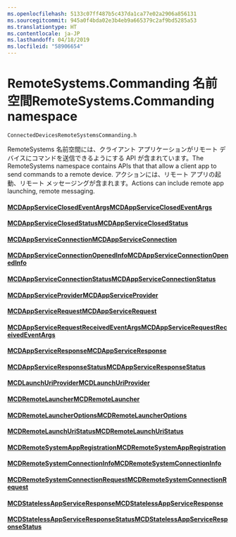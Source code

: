 ```yaml
---
ms.openlocfilehash: 5133c07ff487b5c437da1ca77e02a2906a856131
ms.sourcegitcommit: 945a0f4bda02e3b4eb9a665379c2af9bd5285a53
ms.translationtype: HT
ms.contentlocale: ja-JP
ms.lasthandoff: 04/18/2019
ms.locfileid: "58906654"
---
```

# <a name="remotesystemscommanding-namespace"></a><span data-ttu-id="e3447-101">RemoteSystems.Commanding 名前空間</span><span class="sxs-lookup"><span data-stu-id="e3447-101">RemoteSystems.Commanding namespace</span></span>
```
ConnectedDevicesRemoteSystemsCommanding.h
```

<span data-ttu-id="e3447-102">RemoteSystems 名前空間には、クライアント アプリケーションがリモート デバイスにコマンドを送信できるようにする API が含まれています。</span><span class="sxs-lookup"><span data-stu-id="e3447-102">The RemoteSystems namespace contains APIs that that allow a client app to send commands to a remote device.</span></span>  <span data-ttu-id="e3447-103">アクションには、リモート アプリの起動、リモート メッセージングが含まれます。</span><span class="sxs-lookup"><span data-stu-id="e3447-103">Actions can include remote app launching, remote messaging.</span></span>

#### <a name="mcdappserviceclosedeventargsmcdappserviceclosedeventargsmd"></a>[<span data-ttu-id="e3447-104">MCDAppServiceClosedEventArgs</span><span class="sxs-lookup"><span data-stu-id="e3447-104">MCDAppServiceClosedEventArgs</span></span>](MCDAppServiceClosedEventArgs.md)
#### <a name="mcdappserviceclosedstatusmcdappserviceclosedstatusmd"></a>[<span data-ttu-id="e3447-105">MCDAppServiceClosedStatus</span><span class="sxs-lookup"><span data-stu-id="e3447-105">MCDAppServiceClosedStatus</span></span>](MCDAppServiceClosedStatus.md)
#### <a name="mcdappserviceconnectionmcdappserviceconnectionmd"></a>[<span data-ttu-id="e3447-106">MCDAppServiceConnection</span><span class="sxs-lookup"><span data-stu-id="e3447-106">MCDAppServiceConnection</span></span>](MCDAppServiceConnection.md)
#### <a name="mcdappserviceconnectionopenedinfomcdappserviceconnectionopenedinfomd"></a>[<span data-ttu-id="e3447-107">MCDAppServiceConnectionOpenedInfo</span><span class="sxs-lookup"><span data-stu-id="e3447-107">MCDAppServiceConnectionOpenedInfo</span></span>](MCDAppServiceConnectionOpenedInfo.md)
#### <a name="mcdappserviceconnectionstatusmcdappserviceconnectionstatusmd"></a>[<span data-ttu-id="e3447-108">MCDAppServiceConnectionStatus</span><span class="sxs-lookup"><span data-stu-id="e3447-108">MCDAppServiceConnectionStatus</span></span>](MCDAppServiceConnectionStatus.md)
#### <a name="mcdappserviceprovidermcdappserviceprovidermd"></a>[<span data-ttu-id="e3447-109">MCDAppServiceProvider</span><span class="sxs-lookup"><span data-stu-id="e3447-109">MCDAppServiceProvider</span></span>](MCDAppServiceProvider.md)
#### <a name="mcdappservicerequestmcdappservicerequestmd"></a>[<span data-ttu-id="e3447-110">MCDAppServiceRequest</span><span class="sxs-lookup"><span data-stu-id="e3447-110">MCDAppServiceRequest</span></span>](MCDAppServiceRequest.md)
#### <a name="mcdappservicerequestreceivedeventargsmcdappservicerequestreceivedeventargsmd"></a>[<span data-ttu-id="e3447-111">MCDAppServiceRequestReceivedEventArgs</span><span class="sxs-lookup"><span data-stu-id="e3447-111">MCDAppServiceRequestReceivedEventArgs</span></span>](MCDAppServiceRequestReceivedEventArgs.md)
#### <a name="mcdappserviceresponsemcdappserviceresponsemd"></a>[<span data-ttu-id="e3447-112">MCDAppServiceResponse</span><span class="sxs-lookup"><span data-stu-id="e3447-112">MCDAppServiceResponse</span></span>](MCDAppServiceResponse.md)
#### <a name="mcdappserviceresponsestatusmcdappserviceresponsestatusmd"></a>[<span data-ttu-id="e3447-113">MCDAppServiceResponseStatus</span><span class="sxs-lookup"><span data-stu-id="e3447-113">MCDAppServiceResponseStatus</span></span>](MCDAppServiceResponseStatus.md)
#### <a name="mcdlaunchuriprovidermcdlaunchuriprovidermd"></a>[<span data-ttu-id="e3447-114">MCDLaunchUriProvider</span><span class="sxs-lookup"><span data-stu-id="e3447-114">MCDLaunchUriProvider</span></span>](MCDLaunchUriProvider.md)
#### <a name="mcdremotelaunchermcdremotelaunchermd"></a>[<span data-ttu-id="e3447-115">MCDRemoteLauncher</span><span class="sxs-lookup"><span data-stu-id="e3447-115">MCDRemoteLauncher</span></span>](MCDRemoteLauncher.md)
#### <a name="mcdremotelauncheroptionsmcdremotelauncheroptionsmd"></a>[<span data-ttu-id="e3447-116">MCDRemoteLauncherOptions</span><span class="sxs-lookup"><span data-stu-id="e3447-116">MCDRemoteLauncherOptions</span></span>](MCDRemoteLauncherOptions.md)
#### <a name="mcdremotelaunchuristatusmcdremotelaunchuristatusmd"></a>[<span data-ttu-id="e3447-117">MCDRemoteLaunchUriStatus</span><span class="sxs-lookup"><span data-stu-id="e3447-117">MCDRemoteLaunchUriStatus</span></span>](MCDRemoteLaunchUriStatus.md)
#### <a name="mcdremotesystemappregistrationmcdremotesystemappregistrationmd"></a>[<span data-ttu-id="e3447-118">MCDRemoteSystemAppRegistration</span><span class="sxs-lookup"><span data-stu-id="e3447-118">MCDRemoteSystemAppRegistration</span></span>](MCDRemoteSystemAppRegistration.md)
#### <a name="mcdremotesystemconnectioninfomcdremotesystemconnectioninfomd"></a>[<span data-ttu-id="e3447-119">MCDRemoteSystemConnectionInfo</span><span class="sxs-lookup"><span data-stu-id="e3447-119">MCDRemoteSystemConnectionInfo</span></span>](MCDRemoteSystemConnectionInfo.md)
#### <a name="mcdremotesystemconnectionrequestmcdremotesystemconnectionrequestmd"></a>[<span data-ttu-id="e3447-120">MCDRemoteSystemConnectionRequest</span><span class="sxs-lookup"><span data-stu-id="e3447-120">MCDRemoteSystemConnectionRequest</span></span>](MCDRemoteSystemConnectionRequest.md)
#### <a name="mcdstatelessappserviceresponsemcdstatelessappserviceresponsemd"></a>[<span data-ttu-id="e3447-121">MCDStatelessAppServiceResponse</span><span class="sxs-lookup"><span data-stu-id="e3447-121">MCDStatelessAppServiceResponse</span></span>](MCDStatelessAppServiceResponse.md)
#### <a name="mcdstatelessappserviceresponsestatusmcdstatelessappserviceresponsestatusmd"></a>[<span data-ttu-id="e3447-122">MCDStatelessAppServiceResponseStatus</span><span class="sxs-lookup"><span data-stu-id="e3447-122">MCDStatelessAppServiceResponseStatus</span></span>](MCDStatelessAppServiceResponseStatus.md)